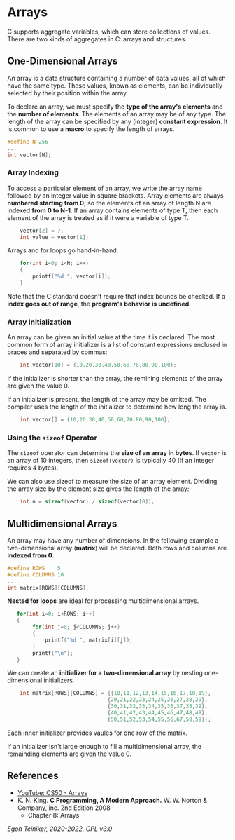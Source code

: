 # Arrays

C supports aggregate variables, which can store collections of values.
There are two kinds of aggregates in C: arrays and structures.

## One-Dimensional Arrays
An array is a data structure containing a number of data values, 
all of which have the same type.
These values, known as elements, can be individually selected by 
their position within the array.

To declare an array, we must specify the **type of the array's elements** 
and the **number of elements**.
The elements of an array may be of any type. The length of the array 
can be specified by any (integer) **constant expression**.
It is common to use a **macro** to specify the length of arrays.
```C
#define N 256
...
int vector[N];
```

### Array Indexing

To access a particular element of an array, we write the array name followed 
by an integer value in square brackets.
Array elements are always **numbered starting from 0**, so the elements of an
array of length N are indexed **from 0 to N-1**.
If an array contains elements of type T, then each element of the 
array is treated as if it were a variable of type T.

```C
    vector[2] = 7;
    int value = vector[1];
```

Arrays and for loops go hand-in-hand:
```C
    for(int i=0; i<N; i++)
    {
        printf("%d ", vector[i]);
    }
```
Note that the C standard doesn't require that index bounds be checked. 
If a **index goes out of range**, the **program's behavior is undefined**.


### Array Initialization

An array can be given an initial value at the time it is declared.
The most common form of array initializer is a list of constant expressions
enclused in braces and separated by commas:
```C
    int vector[10] = {10,20,30,40,50,60,70,80,90,100};
```
If the initializer is shorter than the array, the remining elements of the 
array are given the value 0.

If an initializer is present, the length of the array may be omitted.
The compiler uses the length of the initializer to determine how long the
array is.
```C
    int vector[] = {10,20,30,40,50,60,70,80,90,100};
``` 

### Using the `sizeof` Operator
The `sizeof` operator can determine the **size of an array in bytes**.
If `vector` is an array of 10 integers, then `sizeof(vector)` is typically 40 
(if an integer requires 4 bytes).

We can also use sizeof to measure the size of an array element. 
Dividing the array size by the element size gives the length of the array:

```C
    int n = sizeof(vector) / sizeof(vector[0]);
``` 


## Multidimensional Arrays

An array may have any number of dimensions.
In the following example a two-dimensional array (**matrix**) will be declared. Both rows and 
columns are **indexed from 0**.

```C
#define ROWS    5    
#define COLUMNS 10   
...
int matrix[ROWS][COLUMNS];
``` 

**Nested for loops** are ideal for processing multidimensional arrays.
 
```C
   for(int i=0; i<ROWS; i++)
   {
        for(int j=0; j<COLUMNS; j++)
        {
            printf("%d ", matrix[i][j]);
        }
        printf("\n");
   }
``` 

We can create an **initializer for a two-dimensional array** by nesting one-dimensional initializers.
```C
    int matrix[ROWS][COLUMNS] = {{10,11,12,13,14,15,16,17,18,19},
                                {20,21,22,23,24,25,26,27,28,29},
                                {30,31,32,33,34,35,36,37,38,39},
                                {40,41,42,43,44,45,46,47,48,49},
                                {50,51,52,53,54,55,56,67,58,59}};
``` 
Each inner initializer provides vaules for one row of the matrix.

If an initializer isn't large enough to fill a multidimensional array, the remainding elements are
given the value 0.

## References
* [YouTube: CS50 - Arrays](https://youtu.be/YdSycMcxvY0)
* K. N. King. **C Programming, A Modern Approach.** W. W. Norton & Company, inc. 2nd Edition 2008
  * Chapter 8: Arrays
 
*Egon Teiniker, 2020-2022, GPL v3.0* 
